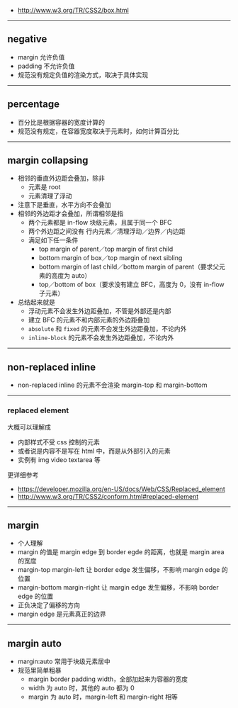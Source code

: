 + http://www.w3.org/TR/CSS2/box.html

---

## negative

+ margin 允许负值
+ padding 不允许负值
+ 规范没有规定负值的渲染方式，取决于具体实现

---

## percentage

+ 百分比是根据容器的宽度计算的
+ 规范没有规定，在容器宽度取决于元素时，如何计算百分比

---

## margin collapsing

+ 相邻的垂直外边距会叠加，除非
    - 元素是 root
    - 元素清理了浮动
+ 注意下是垂直，水平方向不会叠加
+ 相邻的外边距才会叠加，所谓相邻是指
    - 两个元素都是 in-flow 块级元素，且属于同一个 BFC
    - 两个外边距之间没有 行内元素／清理浮动／边界／内边距
    - 满足如下任一条件
        * top margin of parent／top margin of first child
        * bottom margin of box／top margin of next sibling
        * bottom margin of last child／bottom margin of parent（要求父元素的高度为 auto）
        * top／bottom of box（要求没有建立 BFC，高度为 0，没有 in-flow 子元素）
+ 总结起来就是
    - 浮动元素不会发生外边距叠加，不管是外部还是内部
    - 建立 BFC 的元素不和内部元素的外边距叠加
    - `absolute` 和 `fixed` 的元素不会发生外边距叠加，不论内外
    - `inline-block` 的元素不会发生外边距叠加，不论内外

---

## non-replaced inline

+ non-replaced inline 的元素不会渲染 margin-top 和 margin-bottom

---

### replaced element

大概可以理解成
+ 内部样式不受 css 控制的元素
+ 或者说是内容不是写在 html 中，而是从外部引入的元素
+ 实例有 img video textarea 等

更详细参考
+ https://developer.mozilla.org/en-US/docs/Web/CSS/Replaced_element
+ http://www.w3.org/TR/CSS2/conform.html#replaced-element

---

## margin

+ 个人理解
+ margin 的值是 margin edge 到 border egde 的距离，也就是 margin area 的宽度
+ margin-top margin-left 让 border edge 发生偏移，不影响 margin edge 的位置
+ margin-bottom margin-right 让 margin edge 发生偏移，不影响 border edge 的位置
+ 正负决定了偏移的方向
+ margin edge 是元素真正的边界

---

## margin auto

+ margin:auto 常用于块级元素居中
+ 规范里简单粗暴
    - margin border padding width，全部加起来为容器的宽度
    - width 为 auto 时，其他的 auto 都为 0
    - margin 为 auto 时，margin-left 和 margin-right 相等
